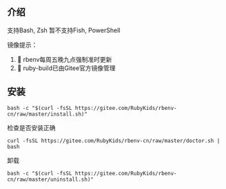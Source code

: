 ## 介绍

支持Bash, Zsh 暂不支持Fish, PowerShell

镜像提示：

1. 🥳 rbenv每周五晚九点强制准时更新
2. 🥰 ruby-build已由Gitee官方镜像管理

## 安装
```shell
bash -c "$(curl -fsSL https://gitee.com/RubyKids/rbenv-cn/raw/master/install.sh)"
```

检查是否安装正确
```shell
curl -fsSL https://gitee.com/RubyKids/rbenv-cn/raw/master/doctor.sh | bash
```

卸载
```shell
bash -c "$(curl -fsSL https://gitee.com/RubyKids/rbenv-cn/raw/master/uninstall.sh)"
```